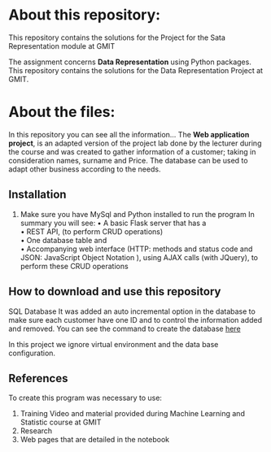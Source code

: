 # About this repository:
This repository contains the solutions for the Project for the Sata Representation module at GMIT

The assignment concerns **Data Representation** using Python packages.
This repository contains the solutions for the Data Representation Project at GMIT.

# About the files:
In this repository you can see all the information...
The <b> Web application project</b>, is an adapted version of the project lab done by the lecturer during the course and was created to gather information of a customer; taking in consideration names, surname and Price. The database can be used to adapt other business according to the needs.

## Installation
1. Make sure you have MySql and Python installed to run the program
In summary you will see:
	• A basic Flask server that has a <br>
	• REST API, (to perform CRUD operations)<br>
	• One database table and<br>
	• Accompanying web interface (HTTP: methods and status code and JSON: JavaScript Object Notation ), using AJAX calls (with JQuery), to perform these CRUD operations

## How to download and use this repository
SQL Database
It was added an auto incremental option in the database to make sure each customer have one ID and to control the information added and removed.  You can see the command to create the database [here](https://github.com/Katylub/Data-Representation-Project/blob/main/create_database.py)  

In this project we ignore virtual environment and the data base configuration.

## References
To create this program was necessary to use: 
1. Training Video and material provided during Machine Learning and Statistic course at GMIT
2. Research 
3. Web pages that are detailed in the notebook